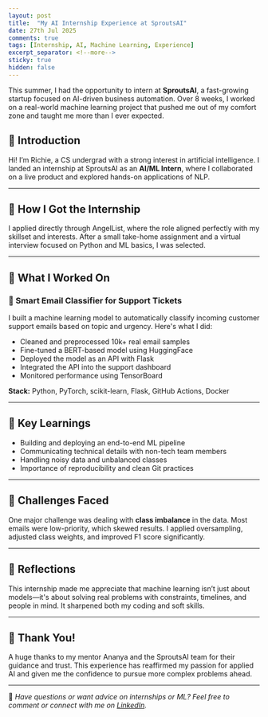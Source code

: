 ```yaml
---
layout: post
title:  "My AI Internship Experience at SproutsAI"
date: 27th Jul 2025
comments: true
tags: [Internship, AI, Machine Learning, Experience]
excerpt_separator: <!--more-->
sticky: true
hidden: false
---
```


This summer, I had the opportunity to intern at **SproutsAI**, a fast-growing startup focused on AI-driven business automation. Over 8 weeks, I worked on a real-world machine learning project that pushed me out of my comfort zone and taught me more than I ever expected.  
<!--more-->

## 👋 Introduction

Hi! I’m Richie, a CS undergrad with a strong interest in artificial intelligence. I landed an internship at SproutsAI as an **AI/ML Intern**, where I collaborated on a live product and explored hands-on applications of NLP.

---

## 🎯 How I Got the Internship

I applied directly through AngelList, where the role aligned perfectly with my skillset and interests. After a small take-home assignment and a virtual interview focused on Python and ML basics, I was selected.

---

## 💼 What I Worked On

### 📨 Smart Email Classifier for Support Tickets

I built a machine learning model to automatically classify incoming customer support emails based on topic and urgency. Here's what I did:

- Cleaned and preprocessed 10k+ real email samples  
- Fine-tuned a BERT-based model using HuggingFace  
- Deployed the model as an API with Flask  
- Integrated the API into the support dashboard  
- Monitored performance using TensorBoard

**Stack:** Python, PyTorch, scikit-learn, Flask, GitHub Actions, Docker

---

## 🧠 Key Learnings

- Building and deploying an end-to-end ML pipeline  
- Communicating technical details with non-tech team members  
- Handling noisy data and unbalanced classes  
- Importance of reproducibility and clean Git practices

---

## 🧩 Challenges Faced

One major challenge was dealing with **class imbalance** in the data. Most emails were low-priority, which skewed results. I applied oversampling, adjusted class weights, and improved F1 score significantly.

---

## 🌱 Reflections

This internship made me appreciate that machine learning isn’t just about models—it's about solving real problems with constraints, timelines, and people in mind. It sharpened both my coding and soft skills.

---

## 🙏 Thank You!

A huge thanks to my mentor Ananya and the SproutsAI team for their guidance and trust. This experience has reaffirmed my passion for applied AI and given me the confidence to pursue more complex problems ahead.

---

💬 *Have questions or want advice on internships or ML? Feel free to comment or connect with me on [LinkedIn](https://linkedin.com/in/example-richie).*
